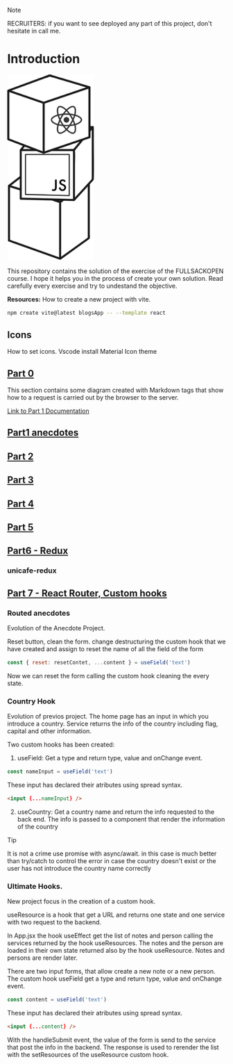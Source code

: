 > [!NOTE]  
> RECRUITERS: if you want to see deployed any part of this project, don't hesitate in call me.

# Introduction
<div style=»padding: 10px; float: left; width: 45%; text-align: justify;»> 
  <img src="./utils/descarga.svg" alt="Logo del proyecto" width="200" />
</div>
<div style=»padding: 10px; float: right; width: 45%; text-align: justify;»>
 <p>
    This repository contains the solution of the exercise of the FULLSACKOPEN course.
    I hope it helps you in the process of create your own solution.
    Read carefully every exercise and try to undestand the objective.
  </p>
</div>

**Resources:**
How to create a new project with vite.

```bash
npm create vite@latest blogsApp -- --template react
```

## Icons

How to set icons.
Vscode install Material Icon theme

## [Part 0](https://fullstackopen.com/es/part0)


This section contains some diagram created with Markdown tags that show how to a request is carried out by the browser to the server.

[Link to Part 1 Documentation](https://fullstackopen.com/es/part1)
## [Part1 anecdotes](part1/anecdotes/README.md)

## [Part 2](https://fullstackopen.com/es/part2)

## [Part 3](https://fullstackopen.com/es/part3)

## [Part 4](https://fullstackopen.com/es/part4)

## [Part 5](https://fullstackopen.com/es/part5)

## [Part6 - Redux](https://fullstackopen.com/es/part6)

### unicafe-redux

## [Part 7 - React Router, Custom hooks](https://fullstackopen.com/es/part7)

### Routed anecdotes
Evolution of the Anecdote Project. 

Reset button, clean the form. change destructuring the custom hook that we have created and assign to reset the name of all the field of the form 

```javascript 
const { reset: resetContet, ...content } = useField('text')
```

Now we can reset the form calling the custom hook cleaning the every state.
### Country Hook
Evolution of previos project. 
The home page has an input in which you introduce a country. Service returns the info of the country including flag, capital and other information.

Two custom hooks has been created:
1. useField: Get a type and return type, value and onChange event. 
```javascript
const nameInput = useField('text')
```
These input has declared their atributes using spread syntax. 

```HTML
<input {...nameInput} />
```
2. useCountry: Get a country name and return the info requested to the back end. The info is passed to a component that render the information of the country

> [!TIP]
> It is not a crime use promise with async/await. in this case is much better than try/catch to control the error in case the country doesn't exist or the user has not introduce the country name correctly

### Ultimate Hooks.
New project focus in the creation of a custom hook.

useResource is a hook that get a URL and returns one state and one service with two request to the backend. 

In App.jsx the hook useEffect get the list of notes and person calling the services returned by the hook useResources. The notes and the person are loaded in their own state returned also by the hook useResource. Notes and persons are render later.

There are two input forms, that allow create a new note or a new person. The custom hook useField get a type and return type, value and onChange event. 

```javascript
const content = useField('text')
```
These input has declared their atributes using spread syntax. 

```HTML
<input {...content} />
```
With the handleSubmit event, the value of the form is send to the service that post the info in the backend. The response is used to rerender the list with the setResources of the useResource custom hook.
